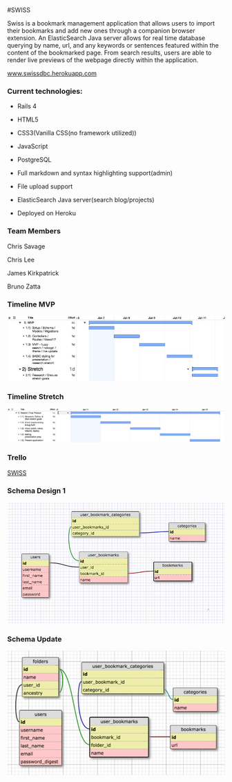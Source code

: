 #SWISS

Swiss is a bookmark management application that allows users to import their bookmarks and add new ones through a companion browser extension. An ElasticSearch Java server allows for real time database querying by name, url, and any keywords or sentences featured within the content of the bookmarked page. From search results, users are able to render live previews of the webpage directly within the application. 

www.swissdbc.herokuapp.com

### Current technologies:

* Rails 4

* HTML5

* CSS3(Vanilla CSS(no framework utilized))

* JavaScript

* PostgreSQL

* Full markdown and syntax highlighting support(admin)

* File upload support

* ElasticSearch Java server(search blog/projects)

* Deployed on Heroku

### Team Members
Chris Savage

Chris Lee

James Kirkpatrick

Bruno Zatta

### Timeline MVP
![alt text](imgs/timeline-pre-mvp.jpeg)

### Timeline Stretch
![alt text](imgs/Stretch_timeline.jpeg)

### Trello

<a href="https://trello.com/b/SEOKS4kQ/swiss">SWISS</a>

### Schema Design 1
![alt text](imgs/schema.png)

### Schema Update
![alt text](imgs/schema_update.png)
